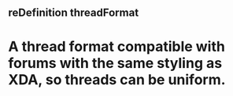 reDefinition threadFormat
-----
# A thread format compatible with forums with the same styling as XDA, so threads can be uniform.
